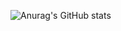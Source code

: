 ![Anurag's GitHub stats](https://github-readme-stats.vercel.app/api?username=yerkinovaaa&show_icons=true&theme=dark)
